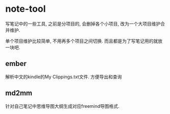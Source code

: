 # note-tool

写笔记中的一些工具, 之前是分项目的, 会删掉各个小项目, 改为一个大项目维护合并维护. 

单个项目维护比较简单, 不用再多个项目之间切换. 而且都是为了写笔记用的就放一块吧.

## ember
解析中文的kindle的My Clippings.txt文件. 方便导出和查询

## md2mm
针对自己笔记中思维导图大纲生成对应freemind导图格式.
